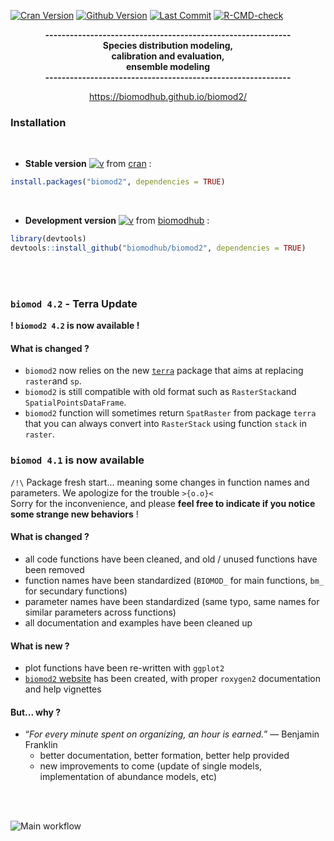 [![Cran Version](https://www.r-pkg.org/badges/version/biomod2?color=yellow)](https://cran.r-project.org/package=biomod2)
[![Github Version](https://img.shields.io/badge/devel%20version-4.2--5-blue.svg)](https://github.com/biomodhub/biomod2)
[![Last Commit](https://img.shields.io/github/last-commit/biomodhub/biomod2.svg)](https://github.com/biomodhub/biomod2/commits/master)
[![R-CMD-check](https://github.com/biomodhub/biomod2/actions/workflows/R-CMD-check.yml/badge.svg)](https://github.com/biomodhub/biomod2/actions/workflows/R-CMD-check.yml)

<!-- [![Download](http://cranlogs.r-pkg.org/badges/grand-total/biomod2?color=yellow)](https://cran.r-project.org/package=segclust2d) -->
<!-- 
badge for github version :
badger::badge_github_version("biomodhub/biomod2", "blue") 
-->
<div align="center">
<b>------------------------------------------------------------<br/>
Species distribution modeling, <br/>
calibration and evaluation, <br/>
ensemble modeling <br/>
------------------------------------------------------------<br/>
</b>

https://biomodhub.github.io/biomod2/
</div>


### <i class="fas fa-tools"></i> Installation

<br/>

- **Stable version** [![v](https://www.r-pkg.org/badges/version/biomod2?color=yellow)](https://cran.r-project.org/package=biomod2) from [cran](https://CRAN.R-project.org/package=biomod2) :

```R
install.packages("biomod2", dependencies = TRUE)
```

<br/>

- **Development version** [![v](https://img.shields.io/badge/devel%20version-4.2--3-blue.svg)](https://github.com/biomodhub/biomod2) from [biomodhub](https://github.com/biomodhub/biomod2) :

```R
library(devtools)
devtools::install_github("biomodhub/biomod2", dependencies = TRUE)
```

<br/><br/>


### <i class="fas fa-envelope-open-text"></i> `biomod 4.2` - Terra Update

**! `biomod2 4.2` is now available !**

#### <i class="fas fa-exchange-alt"></i> What is changed ?

- `biomod2` now relies on the new [`terra`](https://github.com/rspatial/terra) package that aims at replacing `raster`and `sp`.
- `biomod2` is still compatible with old format such as `RasterStack`and `SpatialPointsDataFrame`.
- `biomod2` function will sometimes return `SpatRaster` from package `terra` that you can always convert into `RasterStack` using function `stack` in `raster`.

### <i class="fas fa-envelope-open-text"></i> `biomod 4.1` is now available

`/!\` Package fresh start... meaning some changes in function names and parameters. We apologize for the trouble `>{o.o}<` <br/>
Sorry for the inconvenience, and please **feel free to indicate if you notice some strange new behaviors** !


#### <i class="fas fa-exchange-alt"></i> What is changed ?

- all code functions have been cleaned, and old / unused functions have been removed
- function names have been standardized (`BIOMOD_` for main functions, `bm_` for secundary functions)
- parameter names have been standardized (same typo, same names for similar parameters across functions)
- all documentation and examples have been cleaned up

#### <i class="fas fa-plus-square"></i> What is new ?

- plot functions have been re-written with `ggplot2`
- [`biomod2` website](https://biomodhub.github.io/biomod2/) has been created, with proper `roxygen2` documentation and help vignettes

#### <i class="fas fa-question-circle"></i> But... why ?

- “*For every minute spent on organizing, an hour is earned.*” — Benjamin Franklin
  - better documentation, better formation, better help provided
  - new improvements to come (update of single models, implementation of abundance models, etc)

<br/><br/>



<style>
.zoom p {
width:600px;
margin-left: auto;
margin-right: auto;
}
.zoom p:hover {
width:1200px;
position: relative;
z-index: 10;
}
</style>

<div class="zoom">
<p><img src="articles/pictures/SCHEMA_BIOMOD2_WORKFLOW_functions.png" alt="Main workflow"></img></p>
</div>



